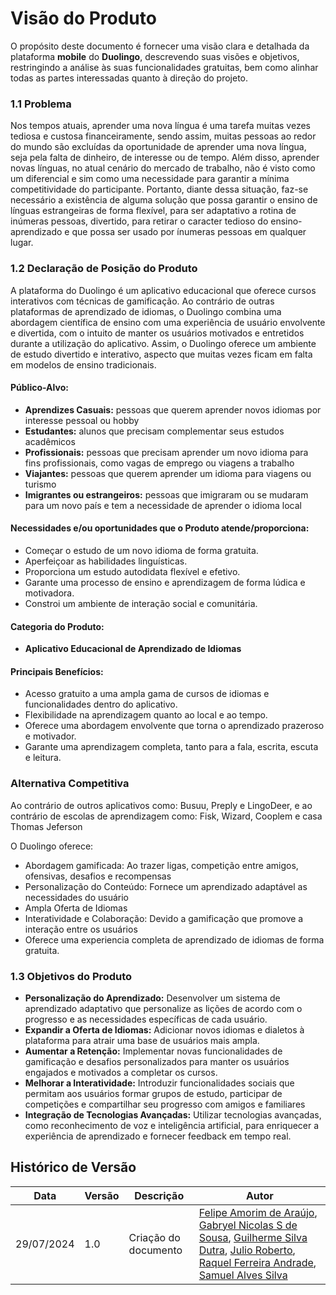 # Visão do Produto

O propósito deste documento é fornecer uma visão clara e detalhada da plataforma **mobile** do **Duolingo**, descrevendo suas visões e objetivos, restringindo a análise às suas funcionalidades gratuitas, bem como alinhar todas as partes interessadas quanto à direção do projeto.

### 1.1 Problema

Nos tempos atuais, aprender uma nova língua é uma tarefa muitas vezes tediosa e custosa financeiramente, sendo assim, muitas pessoas ao redor do mundo são excluídas da oportunidade de aprender uma nova língua, seja pela falta de dinheiro, de interesse ou de tempo. Além disso, aprender novas línguas, no atual cenário do mercado de trabalho, não é visto como um diferencial e sim como uma necessidade para garantir a mínima competitividade do participante. Portanto, diante dessa situação, faz-se necessário a existência de alguma solução que possa garantir o ensino de línguas estrangeiras de forma flexível, para ser adaptativo a rotina de inúmeras pessoas, divertido, para retirar o caracter tedioso do ensino-aprendizado e que possa ser usado por ínumeras pessoas em qualquer lugar.

### 1.2 Declaração de Posição do Produto

A plataforma do Duolingo é um aplicativo educacional que oferece cursos interativos com técnicas de gamificação. Ao contrário de outras plataformas de aprendizado de idiomas, o Duolingo combina uma abordagem científica de ensino com uma experiência de usuário envolvente e divertida, com o  intuito  de manter os usuários motivados e entretidos durante a utilização  do aplicativo. Assim, o Duolingo oferece um ambiente de estudo divertido e interativo, aspecto que muitas vezes ficam em falta em modelos de ensino tradicionais.

#### Público-Alvo:
- **Aprendizes Casuais:** pessoas que querem aprender novos idiomas por interesse pessoal ou hobby
- **Estudantes:** alunos que precisam complementar seus estudos acadêmicos
- **Profissionais:** pessoas que precisam aprender um novo idioma para fins profissionais, como vagas de emprego ou viagens a trabalho
- **Viajantes:** pessoas que querem aprender um idioma para viagens ou turismo
- **Imigrantes ou estrangeiros:** pessoas que imigraram ou se mudaram para um novo país e tem a necessidade de aprender o idioma local

#### Necessidades e/ou oportunidades que o Produto atende/proporciona:
- Começar o estudo de um novo idioma de forma gratuita.
- Aperfeiçoar as habilidades linguísticas.
- Proporciona um estudo autodidata flexível e efetivo.
- Garante uma processo de ensino e aprendizagem de forma lúdica e motivadora.
- Constroi um ambiente de interação social e comunitária.

#### Categoria do Produto:
- **Aplicativo Educacional de Aprendizado de Idiomas**

#### Principais Benefícios:
- Acesso gratuito a uma ampla gama de cursos de idiomas e funcionalidades dentro do aplicativo.
- Flexibilidade na aprendizagem quanto ao local e ao tempo.
- Oferece uma abordagem envolvente que torna o aprendizado prazeroso e motivador.
- Garante uma aprendizagem completa, tanto para a fala, escrita, escuta e leitura.

### Alternativa Competitiva
Ao contrário de outros aplicativos como: Busuu, Preply e LingoDeer,
e ao contrário de escolas de aprendizagem como: Fisk, Wizard, Cooplem e casa Thomas Jeferson

O Duolingo oferece:

- Abordagem gamificada: Ao trazer ligas, competição entre amigos, ofensivas, desafios e recompensas
- Personalização do Conteúdo: Fornece um aprendizado adaptável as necessidades do usuário
- Ampla Oferta de Idiomas 
- Interatividade e Colaboração: Devido a gamificação que promove a interação entre os usuários
- Oferece uma experiencia completa de aprendizado de idiomas de forma gratuita.

### 1.3 Objetivos do Produto

- **Personalização do Aprendizado:** Desenvolver um sistema de aprendizado adaptativo que personalize as lições de acordo com o progresso e as necessidades específicas de cada usuário.
- **Expandir a Oferta de Idiomas:** Adicionar novos idiomas e dialetos à plataforma para atrair uma base de usuários mais ampla.
- **Aumentar a Retenção:** Implementar novas funcionalidades de gamificação e desafios personalizados para manter os usuários engajados e motivados a completar os cursos.
- **Melhorar a Interatividade:** Introduzir funcionalidades sociais que permitam aos usuários formar grupos de estudo, participar de competições e compartilhar seu progresso com amigos e familiares
- **Integração de Tecnologias Avançadas:** Utilizar tecnologias avançadas, como reconhecimento de voz e inteligência artificial, para enriquecer a experiência de aprendizado e fornecer feedback em tempo real.

## Histórico de Versão

<center>

| Data | Versão | Descrição | Autor |
| ---- | ------ | --------- | ----- |
| 29/07/2024 | 1.0 | Criação do documento | [Felipe Amorim de Araújo](https://github.com/lipeaaraujo), [Gabryel Nicolas S de Sousa](https://github.com/gabryelns), [Guilherme Silva Dutra](https://github.com/GuiDutra21), [Julio Roberto](https://github.com/JulioR2022), [Raquel Ferreira Andrade](https://github.com/raquel-andrade), [Samuel Alves Silva](https://github.com/samuelalvess) |

</center>